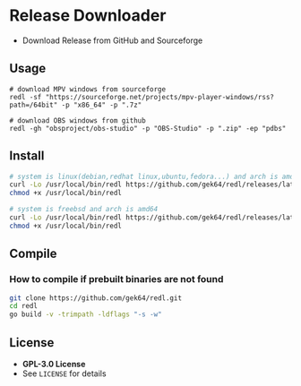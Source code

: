 # Release Downloader

- Download Release from GitHub and Sourceforge

## Usage

```
# download MPV windows from sourceforge
redl -sf "https://sourceforge.net/projects/mpv-player-windows/rss?path=/64bit" -p "x86_64" -p ".7z"

# download OBS windows from github
redl -gh "obsproject/obs-studio" -p "OBS-Studio" -p ".zip" -ep "pdbs"
```

## Install

```sh
# system is linux(debian,redhat linux,ubuntu,fedora...) and arch is amd64
curl -Lo /usr/local/bin/redl https://github.com/gek64/redl/releases/latest/download/redl-linux-amd64
chmod +x /usr/local/bin/redl

# system is freebsd and arch is amd64
curl -Lo /usr/local/bin/redl https://github.com/gek64/redl/releases/latest/download/redl-freebsd-amd64
chmod +x /usr/local/bin/redl
```

## Compile

### How to compile if prebuilt binaries are not found

```sh
git clone https://github.com/gek64/redl.git
cd redl
go build -v -trimpath -ldflags "-s -w"
```

## License

- **GPL-3.0 License**
- See `LICENSE` for details
